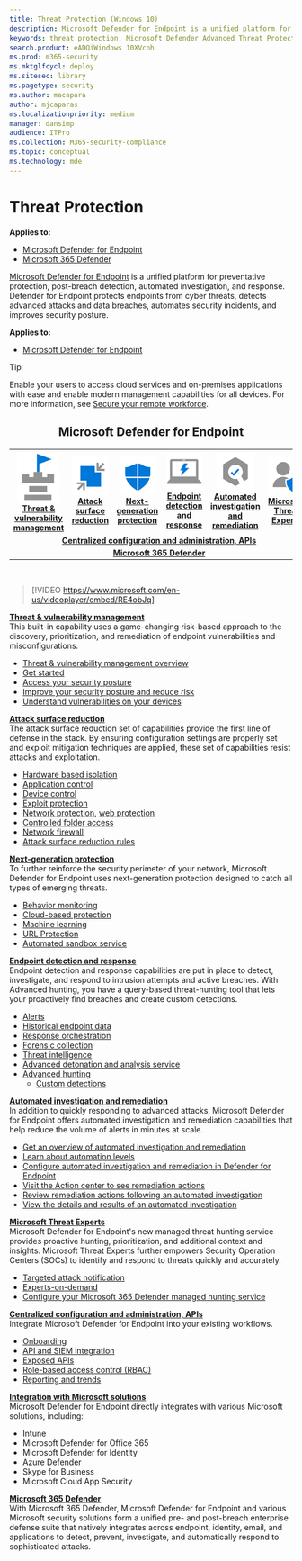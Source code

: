 ```yaml
---
title: Threat Protection (Windows 10)
description: Microsoft Defender for Endpoint is a unified platform for preventative protection, post-breach detection, automated investigation, and response.
keywords: threat protection, Microsoft Defender Advanced Threat Protection, attack surface reduction, next-generation protection, endpoint detection and response, automated investigation and response, microsoft threat experts, Microsoft Secure Score for Devices, advanced hunting, cyber threat hunting, web threat protection
search.product: eADQiWindows 10XVcnh
ms.prod: m365-security
ms.mktglfcycl: deploy
ms.sitesec: library
ms.pagetype: security
ms.author: macapara
author: mjcaparas
ms.localizationpriority: medium
manager: dansimp
audience: ITPro
ms.collection: M365-security-compliance
ms.topic: conceptual
ms.technology: mde
---
```


# Threat Protection

**Applies to:**
- [Microsoft Defender for Endpoint](https://go.microsoft.com/fwlink/p/?linkid=2154037)
- [Microsoft 365 Defender](https://go.microsoft.com/fwlink/?linkid=2118804)

[Microsoft Defender for Endpoint](https://docs.microsoft.com/microsoft-365/security/defender-endpoint/microsoft-defender-endpoint) is a unified platform for preventative protection, post-breach detection, automated investigation, and response. Defender for Endpoint protects endpoints from cyber threats, detects advanced attacks and data breaches, automates security incidents, and improves security posture.

**Applies to:**
- [Microsoft Defender for Endpoint](https://go.microsoft.com/fwlink/p/?linkid=2154037)

> [!TIP]
> Enable your users to access cloud services and on-premises applications with ease and enable modern management capabilities for all devices. For more information, see [Secure your remote workforce](https://docs.microsoft.com/enterprise-mobility-security/remote-work/). 

<center><h2>Microsoft Defender for Endpoint</center></h2>
<table>
<tr>
<td><a href="#tvm"><center><img src="images/TVM_icon.png" alt="threat and vulnerability icon"> <br><b>Threat & vulnerability management</b></center></a></td>
<td><a href="#asr"><center><img src="images/asr-icon.png" alt="attack surface reduction icon"> <br><b>Attack surface reduction</b></center></a></td>
<td><center><a href="#ngp"><img src="images/ngp-icon.png" alt="next generation protection icon"><br> <b>Next-generation protection</b></a></center></td>
<td><center><a href="#edr"><img src="images/edr-icon.png" alt="endpoint detection and response icon"><br> <b>Endpoint detection and response</b></a></center></td>
<td><center><a href="#ai"><img src="images/air-icon.png" alt="automated investigation and remediation icon"><br> <b>Automated investigation and remediation</b></a></center></td>
<td><center><a href="#mte"><img src="images/mte-icon.png" alt="microsoft threat experts icon"><br> <b>Microsoft Threat Experts</b></a></center></td>
</tr>
<tr>
<td colspan="7">
<a href="#apis"><center><b>Centralized configuration and administration, APIs</a></b></center></td>
</tr>
<tr>
<td colspan="7"><a href="#mtp"><center><b>Microsoft 365 Defender</a></center></b></td>
</tr>
</table>
<br>

<a name="tvm"></a>


>[!VIDEO https://www.microsoft.com/en-us/videoplayer/embed/RE4obJq]

**[Threat & vulnerability management](https://docs.microsoft.com/microsoft-365/security/defender-endpoint/next-gen-threat-and-vuln-mgt)**<br>
This built-in capability uses a game-changing risk-based approach to the discovery, prioritization, and remediation of endpoint vulnerabilities and misconfigurations.

- [Threat & vulnerability management overview](https://docs.microsoft.com/microsoft-365/security/defender-endpoint/next-gen-threat-and-vuln-mgt)
- [Get started](https://docs.microsoft.com/microsoft-365/security/defender-endpoint/tvm-prerequisites)
- [Access your security posture](https://docs.microsoft.com/microsoft-365/security/defender-endpoint/tvm-dashboard-insights)
- [Improve your security posture and reduce risk](https://docs.microsoft.com/microsoft-365/security/defender-endpoint/tvm-security-recommendation)
- [Understand vulnerabilities on your devices](https://docs.microsoft.com/microsoft-365/security/defender-endpoint/tvm-software-inventory)

<a name="asr"></a>

**[Attack surface reduction](https://docs.microsoft.com/microsoft-365/security/defender-endpoint/overview-attack-surface-reduction)**<br>
The attack surface reduction set of capabilities provide the first line of defense in the stack. By ensuring configuration settings are properly set and exploit mitigation techniques are applied, these set of capabilities resist attacks and exploitation.

- [Hardware based isolation](https://docs.microsoft.com/microsoft-365/security/defender-endpoint/overview-hardware-based-isolation)
- [Application control](windows-defender-application-control/windows-defender-application-control.md)
- [Device control](device-guard/introduction-to-device-guard-virtualization-based-security-and-windows-defender-application-control.md)
- [Exploit protection](https://docs.microsoft.com/microsoft-365/security/defender-endpoint/exploit-protection)
- [Network protection](https://docs.microsoft.com/microsoft-365/security/defender-endpoint/network-protection), [web protection](https://docs.microsoft.com/microsoft-365/security/defender-endpoint/web-protection-overview)
- [Controlled folder access](https://docs.microsoft.com/microsoft-365/security/defender-endpoint/controlled-folders)
- [Network firewall](windows-firewall/windows-firewall-with-advanced-security.md)
- [Attack surface reduction rules](https://docs.microsoft.com/microsoft-365/security/defender-endpoint/attack-surface-reduction)

<a name="ngp"></a>

**[Next-generation protection](microsoft-defender-antivirus/microsoft-defender-antivirus-in-windows-10.md)**<br>
To further reinforce the security perimeter of your network, Microsoft Defender for Endpoint uses next-generation protection designed to catch all types of emerging threats.

- [Behavior monitoring](https://docs.microsoft.com/windows/security/threat-protection/microsoft-defender-antivirus/configure-real-time-protection-microsoft-defender-antivirus)
- [Cloud-based protection](https://docs.microsoft.com/windows/security/threat-protection/microsoft-defender-antivirus/configure-protection-features-microsoft-defender-antivirus)
- [Machine learning](https://docs.microsoft.com/windows/security/threat-protection/microsoft-defender-antivirus/utilize-microsoft-cloud-protection-microsoft-defender-antivirus)
- [URL Protection](https://docs.microsoft.com/windows/security/threat-protection/microsoft-defender-antivirus/configure-network-connections-microsoft-defender-antivirus)
- [Automated sandbox service](https://docs.microsoft.com/windows/security/threat-protection/microsoft-defender-antivirus/configure-block-at-first-sight-microsoft-defender-antivirus)

<a name="edr"></a>

**[Endpoint detection and response](https://docs.microsoft.com/microsoft-365/security/defender-endpoint/overview-endpoint-detection-response)**<br>
Endpoint detection and response capabilities are put in place to detect, investigate, and respond to intrusion attempts and active breaches. With Advanced hunting, you have a query-based threat-hunting tool that lets your proactively find breaches and create custom detections.

- [Alerts](https://docs.microsoft.com/microsoft-365/security/defender-endpoint/alerts-queue)
- [Historical endpoint data](https://docs.microsoft.com/microsoft-365/security/defender-endpoint/investigate-machines#timeline)
- [Response orchestration](microsoft-defender-atp/response-actions.md)
- [Forensic collection](https://docs.microsoft.com/microsoft-365/security/defender-endpoint/respond-machine-alerts#collect-investigation-package-from-devices)
- [Threat intelligence](https://docs.microsoft.com/microsoft-365/security/defender-endpoint/threat-indicator-concepts)
- [Advanced detonation and analysis service](https://docs.microsoft.com/microsoft-365/security/defender-endpoint/respond-file-alerts#deep-analysis)
- [Advanced hunting](https://docs.microsoft.com/microsoft-365/security/defender-endpoint/advanced-hunting-overview)
    - [Custom detections](https://docs.microsoft.com/microsoft-365/security/defender-endpoint/overview-custom-detections)

<a name="ai"></a>

**[Automated investigation and remediation](https://docs.microsoft.com/microsoft-365/security/defender-endpoint/automated-investigations)**<br>
In addition to quickly responding to advanced attacks, Microsoft Defender for Endpoint offers automated investigation and remediation capabilities that help reduce the volume of alerts in minutes at scale.

- [Get an overview of automated investigation and remediation](https://docs.microsoft.com/microsoft-365/security/defender-endpoint/automated-investigations)
- [Learn about automation levels](https://docs.microsoft.com/microsoft-365/security/defender-endpoint/automation-levels)
- [Configure automated investigation and remediation in Defender for Endpoint](https://docs.microsoft.com/microsoft-365/security/defender-endpoint/configure-automated-investigations-remediation)
- [Visit the Action center to see remediation actions](https://docs.microsoft.com/microsoft-365/security/defender-endpoint/auto-investigation-action-center)
- [Review remediation actions following an automated investigation](https://docs.microsoft.com/microsoft-365/security/defender-endpoint/manage-auto-investigation)
- [View the details and results of an automated investigation](microsoft-defender-atp/autoir-investigation-results.md)

<a name="mte"></a>

**[Microsoft Threat Experts](https://docs.microsoft.com/microsoft-365/security/defender-endpoint/microsoft-threat-experts)**<br>
Microsoft Defender for Endpoint's new managed threat hunting service provides proactive hunting, prioritization, and additional context and insights. Microsoft Threat Experts further empowers Security Operation Centers (SOCs) to identify and respond to threats quickly and accurately.

- [Targeted attack notification](https://docs.microsoft.com/microsoft-365/security/defender-endpoint/microsoft-threat-experts)
- [Experts-on-demand](https://docs.microsoft.com/microsoft-365/security/defender-endpoint/microsoft-threat-experts)
- [Configure your Microsoft 365 Defender managed hunting service](https://docs.microsoft.com/microsoft-365/security/defender-endpoint/configure-microsoft-threat-experts)

<a name="apis"></a>

**[Centralized configuration and administration, APIs](https://docs.microsoft.com/microsoft-365/security/defender-endpoint/management-apis)**<br>
Integrate Microsoft Defender for Endpoint into your existing workflows.
- [Onboarding](https://docs.microsoft.com/microsoft-365/security/defender-endpoint/onboard-configure)
- [API and SIEM integration](https://docs.microsoft.com/microsoft-365/security/defender-endpoint/configure-siem)
- [Exposed APIs](https://docs.microsoft.com/microsoft-365/security/defender-endpoint/apis-intro)
- [Role-based access control (RBAC)](https://docs.microsoft.com/microsoft-365/security/defender-endpoint/rbac)
- [Reporting and trends](https://docs.microsoft.com/microsoft-365/security/defender-endpoint/threat-protection-reports)

<a name="integration"></a>
**[Integration with Microsoft solutions](https://docs.microsoft.com/microsoft-365/security/defender-endpoint/threat-protection-integration)** <br>
 Microsoft Defender for Endpoint directly integrates with various Microsoft solutions, including:
- Intune
- Microsoft Defender for Office 365
- Microsoft Defender for Identity
- Azure Defender
- Skype for Business
- Microsoft Cloud App Security

<a name="mtp"></a>
**[Microsoft 365 Defender](https://docs.microsoft.com/microsoft-365/security/mtp/microsoft-threat-protection)**<br>
 With Microsoft 365 Defender, Microsoft Defender for Endpoint and various Microsoft security solutions form a unified pre- and post-breach enterprise defense suite that natively integrates across endpoint, identity, email, and applications to detect, prevent, investigate, and automatically respond to sophisticated attacks.
